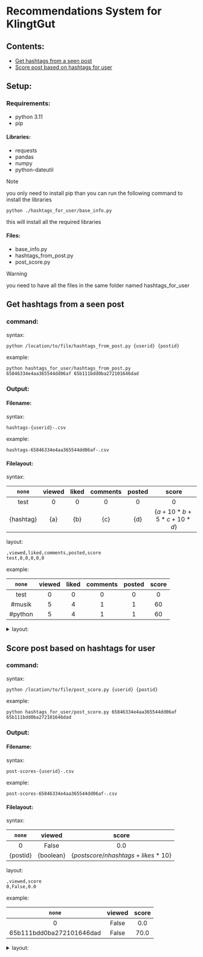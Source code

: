 # Recommendations System for KlingtGut

## Contents:

* [Get hashtags from a seen post](#get-hashtags-from-a-seen-post)
* [Score post based on hashtags for user](#score-post-based-on-hashtags-for-user)

## Setup:

### Requirements:

* python 3.11
* pip

#### Libraries:

* requests
* pandas
* numpy
* python-dateutil

> [!NOTE]
> you only need to install pip than you can run the following command to install the libraries
> ```batch
> python ./hashtags_for_user/base_info.py
> ```
> this will install all the required libraries

#### Files:

* base_info.py
* hashtags_from_post.py
* post_score.py

> [!WARNING]
> you need to have all the files in the same folder named hashtags_for_user


## Get hashtags from a seen post

### command:

syntax:

```batch
python /location/to/file/hashtags_from_post.py {userid} {postid}
```

example:

```batch
python hashtags_for_user/hashtags_from_post.py 65846334e4aa365544dd06af 65b111bdd0ba272101646dad
```

### Output:

#### Filename:

syntax:

```csv
hashtags-{userid}-.csv
```

example:

```csv
hashtags-65846334e4aa365544dd06af-.csv
```

#### Filelayout:

syntax:

|`none`|viewed|liked|comments|posted|score|
|:---:|:---:|:---:|:---:|:---:|:---:|
|test|0|0|0|0|0|
|{hashtag}|{a}|{b}|{c}|{d}|{$`a + 10 * b + 5 * c + 10 * d`$}|

layout:

```csv
,viewed,liked,comments,posted,score
test,0,0,0,0,0
```

example:

|`none`|viewed|liked|comments|posted|score|
|:---:|:---:|:---:|:---:|:---:|:---:|
|test|0|0|0|0|0|
|#musik|5|4|1|1|60|
|#python|5|4|1|1|60|

<details>
<summary>layout:</summary>

```csv
,viewed,liked,comments,posted,score
test,0,0,0,0,0
#musik,5,4,1,1,60
#python,5,4,1,1,60
```

</details>

## Score post based on hashtags for user

### command:

syntax:

```batch
python /location/to/file/post_score.py {userid} {postid}
```

example:

```batch
python hashtags_for_user/post_score.py 65846334e4aa365544dd06af 65b111bdd0ba272101646dad
```

### Output:

#### Filename:

syntax:

```csv
post-scores-{userid}-.csv
```

example:

```csv
post-scores-65846334e4aa365544dd06af-.csv
```

#### Filelayout:

syntax:

|`none`|viewed|score|
|:---:|:---:|:---:|
|0|False|0.0|
|{postid}|{boolean}|{$`postscore / nhashtags + likes * 10`$}|

layout:

```csv
,viewed,score
0,False,0.0
```

example:

|`none`|viewed|score|
|:---:|:---:|:---:|
|0|False|0.0|
|65b111bdd0ba272101646dad|False|70.0|

<details>
<summary>layout:</summary>

```csv
,viewed,score
0,False,0.0
65b111bdd0ba272101646dad,False,70.0
```

</details>